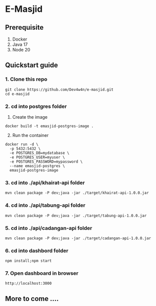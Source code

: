 # E-Masjid 

##  Prerequisite
1. Docker
2. Java 17
3. Node 20

## Quickstart guide
### 1. Clone this repo
```
git clone https://github.com/Dev4w4n/e-masjid.git
cd e-masjid
```
### 2. cd into postgres folder
1. Create the image
```
docker build -t emasjid-postgres-image .
```

2. Run the container
```
docker run -d \
  -p 5432:5432 \
  -e POSTGRES_DB=mydatabase \
  -e POSTGRES_USER=myuser \
  -e POSTGRES_PASSWORD=mypassword \
  --name emasjid-postgres \
  emasjid-postgres-image
```
### 3. cd into ./api/khairat-api folder
```
mvn clean package -P dev;java -jar ./target/khairat-api-1.0.0.jar
```
### 4. cd into ./api/tabung-api folder
```
mvn clean package -P dev;java -jar ./target/tabung-api-1.0.0.jar
```
### 5. cd into ./api/cadangan-api folder
```
mvn clean package -P dev;java -jar ./target/cadangan-api-1.0.0.jar
```
### 6. cd into dashbord folder
```
npm install;npm start
```
### 7. Open dashboard in browser
```
http://localhost:3000
```
## More to come ....
